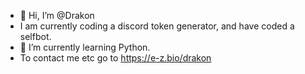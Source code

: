 - 👋 Hi, I’m @Drakon
- I am currently coding a discord token generator, and have coded a selfbot.
- 🌱 I’m currently learning Python.
- To contact me etc go to https://e-z.bio/drakon

<!---
DrakonWarrior/DrakonWarrior is a ✨ special ✨ repository because its `README.md` (this file) appears on your GitHub profile.
You can click the Preview link to take a look at your changes.
--->
